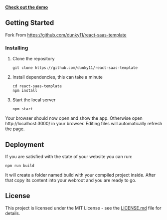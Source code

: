 [**Check out the demo**](https://reactsaastemplate.com)

## Getting Started

Fork From https://github.com/dunky11/react-saas-template

### Installing

1. Clone the repository

   ```
   git clone https://github.com/dunky11/react-saas-template
   ```

2. Install dependencies, this can take a minute

   ```
   cd react-saas-template
   npm install
   ```

3. Start the local server

   ```
   npm start
   ```

Your browser should now open and show the app. Otherwise open http://localhost:3000/ in your browser. Editing files will automatically refresh the page.

## Deployment

If you are satisfied with the state of your website you can run:

```
npm run build
```

It will create a folder named build with your compiled project inside. After that copy its content into your webroot and you are ready to go.

## License

This project is licensed under the MIT License - see the [LICENSE.md](https://github.com/dunky11/react-saas-template/blob/master/LICENSE) file for details.
